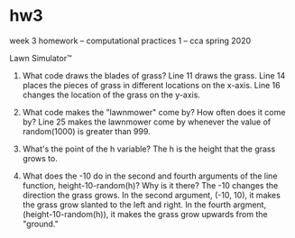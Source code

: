 # hw3
week 3 homework – computational practices 1 – cca spring 2020

Lawn Simulator™

1. What code draws the blades of grass?
Line 11 draws the grass. 
Line 14 places the pieces of grass in different locations on the x-axis. 
Line 16 changes the location of the grass on the y-axis.

2. What code makes the "lawnmower" come by? How often does it come by?
Line 25 makes the lawnmower come by whenever the value of random(1000) is greater than 999.

3. What's the point of the h variable?
The h is the height that the grass grows to.

4. What does the -10 do in the second and fourth arguments of the line function, height-10-random(h)? Why is it there?
The -10 changes the direction the grass grows. 
In the second argument, (-10, 10), it makes the grass grow slanted to the left and right.
In the fourth argment, (height-10-random(h)), it makes the grass grow upwards from the "ground."
